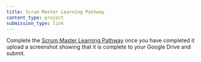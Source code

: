 ```yaml
---
title: Scrum Master Learning Pathway
content_type: project
submission_type: link
---
```


Complete the [Scrum Master Learning Pathway](https://www.scrum.org/pathway/scrum-master) once you have completed it upload a screenshot showing that it is complete to your Google Drive and submit.
